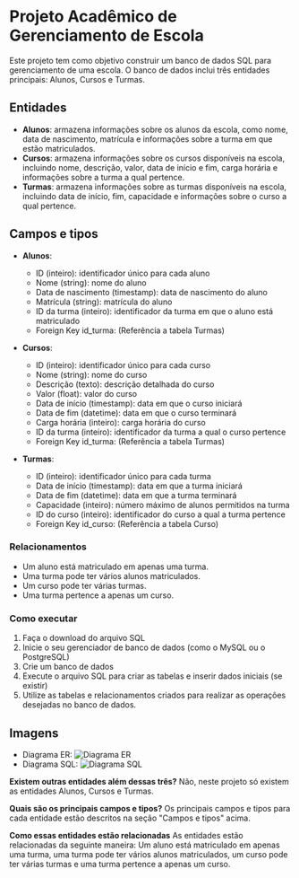 # Projeto Acadêmico de Gerenciamento de Escola

Este projeto tem como objetivo construir um banco de dados SQL para gerenciamento de uma escola. O banco de dados inclui três entidades principais: Alunos, Cursos e Turmas.

## Entidades
- **Alunos**: armazena informações sobre os alunos da escola, como nome, data de nascimento, matrícula e informações sobre a turma em que estão matriculados.
- **Cursos**: armazena informações sobre os cursos disponíveis na escola, incluindo nome, descrição, valor, data de início e fim, carga horária e informações sobre a turma a qual pertence.
- **Turmas**: armazena informações sobre as turmas disponíveis na escola, incluindo data de início, fim, capacidade e informações sobre o curso a qual pertence.

## Campos e tipos
- **Alunos**:
  - ID (inteiro): identificador único para cada aluno
  - Nome (string): nome do aluno
  - Data de nascimento (timestamp): data de nascimento do aluno
  - Matrícula (string): matrícula do aluno
  - ID da turma (inteiro): identificador da turma em que o aluno está matriculado
  - Foreign Key id_turma: (Referência a tabela Turmas)

- **Cursos**:
  - ID (inteiro): identificador único para cada curso
  - Nome (string): nome do curso
  - Descrição (texto): descrição detalhada do curso
  - Valor (float): valor do curso
  - Data de início (timestamp): data em que o curso iniciará
  - Data de fim (datetime): data em que o curso terminará
  - Carga horária (inteiro): carga horária do curso
  - ID da turma (inteiro): identificador da turma a qual o curso pertence
  - Foreign Key id_turma: (Referência a tabela Turmas)

- **Turmas**:
  - ID (inteiro): identificador único para cada turma
  - Data de início (timestamp): data em que a turma iniciará
  - Data de fim (datetime): data em que a turma terminará
  - Capacidade (inteiro): número máximo de alunos permitidos na turma
  - ID do curso (inteiro): identificador do curso a qual a turma pertence
  - Foreign Key id_curso: (Referência a tabela Curso)


### Relacionamentos
- Um aluno está matriculado em apenas uma turma.
- Uma turma pode ter vários alunos matriculados.
- Um curso pode ter várias turmas.
- Uma turma pertence a apenas um curso.

### Como executar
1. Faça o download do arquivo SQL
2. Inicie o seu gerenciador de banco de dados (como o MySQL ou o PostgreSQL)
3. Crie um banco de dados
4. Execute o arquivo SQL para criar as tabelas e inserir dados iniciais (se existir)
5. Utilize as tabelas e relacionamentos criados para realizar as operações desejadas no banco de dados.



## Imagens
- Diagrama ER: ![Diagrama ER](imagens/diagrama.png)
- Diagrama SQL: ![Diagrama SQL](imagens/diagrama_sql.png)




**Existem outras entidades além dessas três?**
Não, neste projeto só existem as entidades Alunos, Cursos e Turmas.

**Quais são os principais campos e tipos?**
Os principais campos e tipos para cada entidade estão descritos na seção "Campos e tipos" acima.

**Como essas entidades estão relacionadas**
As entidades estão relacionadas da seguinte maneira: Um aluno está matriculado em apenas uma turma, uma turma pode ter vários alunos matriculados, um curso pode ter várias turmas e uma turma pertence a apenas um curso.
